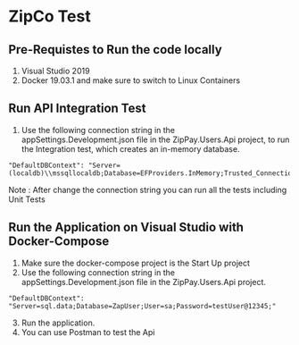 # ZipCo Test

## Pre-Requistes to Run the code locally
1. Visual Studio 2019
2. Docker 19.03.1 and make sure to switch to Linux Containers


## Run API Integration Test

1. Use the following connection string in the appSettings.Development.json file in the ZipPay.Users.Api project, to run the Integration test, which creates an in-memory database.

```
"DefaultDBContext": "Server=(localdb)\\mssqllocaldb;Database=EFProviders.InMemory;Trusted_Connection=True;ConnectRetryCount=0"
```

Note : After change the connection string you can run all the tests including Unit Tests

## Run the Application on Visual Studio with Docker-Compose

1. Make sure the docker-compose project is the Start Up project
2. Use the following connection string in the appSettings.Development.json file in the ZipPay.Users.Api project.

```
"DefaultDBContext": "Server=sql.data;Database=ZapUser;User=sa;Password=testUser@12345;"
```
3. Run the application.
4. You can use Postman to test the Api

